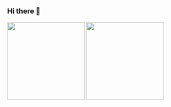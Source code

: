 ### Hi there 👋
<a href="https://github.com/AbdullahAyan">
  <img align="left" height="180em" src="https://github-readme-stats.vercel.app/api?username=AbdullahAyan&theme=highcontrast&show_icons=true&hide_border=false&count_private=true"/>
  <img align="left" height="180em" src="https://github-readme-streak-stats.herokuapp.com/?user=AbdullahAyan&theme=highcontrast&hide_border=false"/>
</a>
<!--
**AbdullahAyan/AbdullahAyan** is a ✨ _special_ ✨ repository because its `README.md` (this file) appears on your GitHub profile.

Here are some ideas to get you started:

- 🔭 I’m currently working on ...
- 🌱 I’m currently learning ...
- 👯 I’m looking to collaborate on ...
- 🤔 I’m looking for help with ...
- 💬 Ask me about ...
- 📫 How to reach me: ...
- 😄 Pronouns: ...
- ⚡ Fun fact: ...
-->
